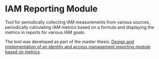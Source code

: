 # IAM Reporting Module

Tool for periodically collecting IAM measurements from various sources, periodically calculating IAM metrics based on a
formula and displaying the metrics in reports for various IAM goals.

The tool was developed as part of the master thesis:
[Design and implementation of an identity and access management reporting module based on metrics](https://github.com/baua1310/iam-reporting-module/releases/download/v1.0.0/Masterarbeit-Julian-Bauer.pdf).
